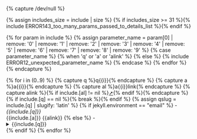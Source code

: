 {% capture /dev/null %}

  <!-- Maximum number of params:
     1 include.class          (CSS class)
    10 include.q0..q9         (questions)
    10 include.a0..a9         (answers)
    10 include.a0link..a9link (links)
    -- ----------------------------------
    31 Total -->
  {% assign includes_size = include | size %}
  {% if includes_size >= 31 %}{% include ERROR143_too_many_params_passed_to_details_list %}{% endif %}

  <!-- Ensure only allowed parameter names are used -->
  {% for param in include %}
    {% assign parameter_name = param[0] | remove: '0' | remove: '1' | remove: '2' | remove: '3' | remove: '4' | remove: '5' | remove: '6' | remove: '7' | remove: '8' | remove: '9' %}
    {% case parameter_name %}
      {% when 'q' or 'a' or 'alink' %}<!-- expected parameter names; do nothing -->
      {% else %}
        {% include ERROR12_unexpected_parameter_name %}
    {% endcase %}
  {% endfor %}
{% endcapture %}
<div class="{{include.class | default: 'qa_details'}} {{jekyll.environment}}" markdown="1">
{% for i in (0..9) %}
  {% capture q %}q{{i}}{% endcapture %}
  {% capture a %}a{{i}}{% endcapture %}
  {% capture al %}a{{i}}link{% endcapture %}
  {% capture alink %}{% if include.[al] != nil %}<a href="{{ include.[al] }}" class="external">➚</a>{% endif %}{% endcapture %}
  {% if include.[q] == nil %}{% break %}{% endif %}
  {% assign qslug = include.[q] | slugify: 'latin' %}
  {% if jekyll.environment == "email" %}
   - <i markdown="1">{{include.[q]}}</i><br>{{include.[a]}}&nbsp;{{alink}}
  {% else %}
   - <details id="{{qslug}}" markdown="1"><summary><span markdown="1">{{include.[q]}}</span></summary>
     {{include.[a]}}&nbsp;{{alink}}
     </details>
  {% endif %}
{% endfor %}
</div>
